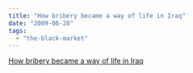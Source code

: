 ```yaml
---
title: "How bribery became a way of life in Iraq"
date: "2009-06-28"
tags: 
  - "the-black-market"
---
```


[How bribery became a way of life in Iraq](http://www.independent.co.uk/news/world/middle-east/how-bribery-became-a-way-of-life-in-iraq-1722466.html)
